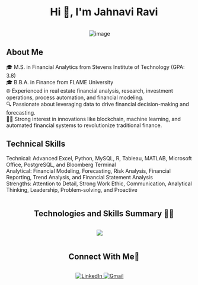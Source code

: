 <!--h1 without bottom border-->
<div id="user-content-toc">
  <ul align="center">
    <summary><h1 style="display: inline-block">Hi 👋, I'm Jahnavi Ravi</h1></summary>
  </ul>
</div>


<!--- image -->
<div align="center">
  <img src="https://github.com/user-attachments/assets/04b63d56-de62-480e-b783-1b643c8d0733" 
       alt="image" />
</div>

<!--Intro start-->
## About Me

🎓 M.S. in Financial Analytics from Stevens Institute of Technology (GPA: 3.8)<br>
🎓 B.B.A. in Finance from FLAME University<br>
🌐 Experienced in real estate financial analysis, research, investment operations, process automation, and financial modeling.<br>
🔍 Passionate about leveraging data to drive financial decision-making and forecasting.<br>
👩‍💻 Strong interest in innovations like blockchain, machine learning, and automated financial systems to revolutionize traditional finance.

## Technical Skills

Technical: Advanced Excel, Python, MySQL, R, Tableau, MATLAB, Microsoft Office, PostgreSQL, and Bloomberg Terminal<br>
Analytical: Financial Modeling, Forecasting, Risk Analysis, Financial Reporting, Trend Analysis, and Financial Statement Analysis<br>
Strengths: Attention to Detail, Strong Work Ethic, Communication, Analytical Thinking, Leadership, Problem-solving, and Proactive

<!--Intro end-->


<!--h1 without bottom border-->
<div id="user-content-toc">
  <ul align="center">
    <summary><h2 style="display: inline-block">Technologies and Skills Summary 👩‍💻</h2></summary>
  </ul>
</div>
<!--tech stack icons-->

<p align="center">
  <a href="https://go-skill-icons.vercel.app/">
    <img src="https://go-skill-icons.vercel.app/api/icons?i=excel,python,mysql,r,tableau,matplotlib,word,powerpoint,pytorch,pycharm,postgres,html,vscode,anaconda" />
  </a>
</p>


<!-- Connect with me -->
<!--h2 without bottom border-->
<div id="user-content-toc">
  <ul align="center">
    <summary><h2 style="display: inline-block">Connect With Me🤝</h2></summary>
  </ul>
</div>

<!--icons and links-->

<p align="center">
  <a href="https://www.linkedin.com/in/jahnavi-ravi-193798191/" target="blank">
    <img src="https://go-skill-icons.vercel.app/api/icons?i=linkedin" alt="LinkedIn" />
  </a>
  
  <a href="mailto:jahnaviravi10@gmail.com">
    <img src="https://go-skill-icons.vercel.app/api/icons?i=gmail" alt="Gmail" />
  </a>
</p>

